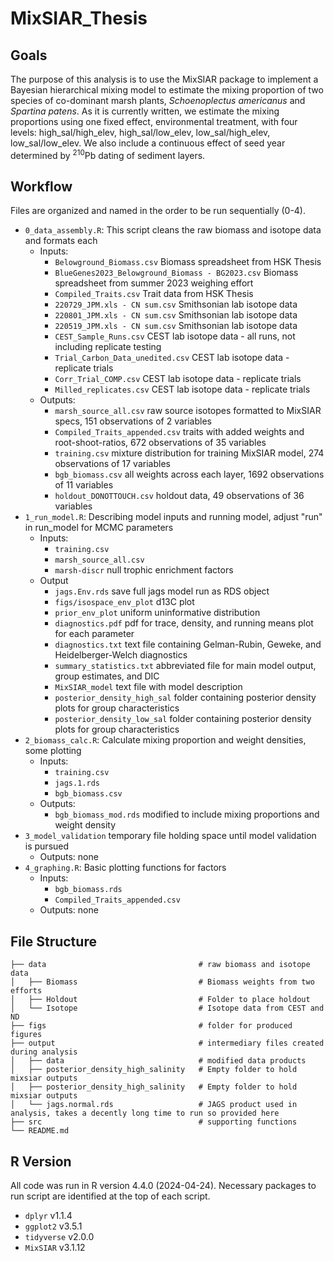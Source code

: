 # MixSIAR_Thesis
## Goals
The purpose of this analysis is to use the MixSIAR package to implement a Bayesian hierarchical mixing model to estimate the mixing proportion of two species of co-dominant marsh plants, _Schoenoplectus americanus_ and _Spartina patens_. As it is currently written, we estimate the mixing proportions using one fixed effect, environmental treatment, with four levels: high_sal/high_elev, high_sal/low_elev, low_sal/high_elev, low_sal/low_elev. We also include a continuous effect of seed year determined by <sup>210</sup>Pb dating of sediment layers. 

## Workflow
Files are organized and named in the order to be run sequentially (0-4).

- `0_data_assembly.R`: This script cleans the raw biomass and isotope data and formats each
     - Inputs:
        - `Belowground_Biomass.csv`                            Biomass spreadsheet from HSK Thesis
        - `BlueGenes2023_Belowground_Biomass - BG2023.csv`     Biomass spreadsheet from summer 2023 weighing effort
        - `Compiled_Traits.csv`                                Trait data from HSK Thesis
        - `220729_JPM.xls - CN sum.csv`                        Smithsonian lab isotope data
        - `220801_JPM.xls - CN sum.csv`                        Smithsonian lab isotope data
        - `220519_JPM.xls - CN sum.csv`                        Smithsonian lab isotope data
        - `CEST_Sample_Runs.csv`                               CEST lab isotope data - all runs, not including replicate testing
        - `Trial_Carbon_Data_unedited.csv`                     CEST lab isotope data - replicate trials
        - `Corr_Trial_COMP.csv`                                CEST lab isotope data - replicate trials
        - `Milled_replicates.csv`                              CEST lab isotope data - replicate trials
     - Outputs:
          - `marsh_source_all.csv`                             raw source isotopes formatted to MixSIAR specs, 151 observations of 2 variables
          - `Compiled_Traits_appended.csv`                     traits with added weights and root-shoot-ratios, 672 observations of 35 variables
          - `training.csv`                                     mixture distribution for training MixSIAR model, 274 observations of 17 variables
          - `bgb_biomass.csv`                                  all weights across each layer, 1692 observations of 11 variables
          - `holdout_DONOTTOUCH.csv`                           holdout data, 49 observations of 36 variables
- `1_run_model.R`: Describing model inputs and running model, adjust "run" in run_model for MCMC parameters
     - Inputs:
        - `training.csv`
        - `marsh_source_all.csv`
        - `marsh-discr`                                        null trophic enrichment factors
     - Output
        - `jags.Env.rds`                                       save full jags model run as RDS object
        - `figs/isospace_env_plot`                             d13C plot
        - `prior_env_plot`                                     uniform uninformative distribution
        - `diagnostics.pdf`                                    pdf for trace, density, and running means plot for each parameter
        - `diagnostics.txt`                                    text file containing Gelman-Rubin, Geweke, and Heidelberger-Welch diagnostics
        - `summary_statistics.txt`                             abbreviated file for main model output, group estimates, and DIC
        - `MixSIAR_model`                                      text file with model description
        - `posterior_density_high_sal`                         folder containing posterior density plots for group characteristics
        - `posterior_density_low_sal`                          folder containing posterior density plots for group characteristics
- `2_biomass_calc.R`: Calculate mixing proportion and weight densities, some plotting
     - Inputs:
          - `training.csv`
          - `jags.1.rds`
          - `bgb_biomass.csv`
     - Outputs:
          - `bgb_biomass_mod.rds`                                    modified to include mixing proportions and weight density
- `3_model_validation` temporary file holding space until model validation is pursued
     - Outputs: none
- `4_graphing.R`: Basic plotting functions for factors
     - Inputs:
          - `bgb_biomass.rds`
          - `Compiled_Traits_appended.csv`
     - Outputs: none

## File Structure
```
├── data                                  # raw biomass and isotope data
│   ├── Biomass                           # Biomass weights from two efforts
│   ├── Holdout                           # Folder to place holdout
│   └── Isotope                           # Isotope data from CEST and ND
├── figs                                  # folder for produced figures
├── output                                # intermediary files created during analysis
│   ├── data                              # modified data products
│   ├── posterior_density_high_salinity   # Empty folder to hold mixsiar outputs 
│   ├── posterior_density_high_salinity   # Empty folder to hold mixsiar outputs
│   └── jags.normal.rds                   # JAGS product used in analysis, takes a decently long time to run so provided here
├── src                                   # supporting functions
└── README.md
```

## R Version
All code was run in R version 4.4.0 (2024-04-24). Necessary packages to run script are identified at the top of each script.
- `dplyr` v1.1.4      
- `ggplot2` v3.5.1   
- `tidyverse` v2.0.0 
- `MixSIAR` v3.1.12 
